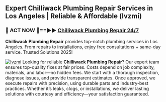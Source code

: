 ## Expert Chilliwack Plumbing Repair Services in Los Angeles | Reliable & Affordable (lvzmi)  

<h3>🚿 ACT NOW 🌟==►► <a href="https://tinyurl.com/2ne6vx2x" rel="nofollow">Chilliwack Plumbing Repair 24/7</a></h3>

**Chilliwack Plumbing Repair** provides top-notch plumbing services in Los Angeles. From repairs to installations, enjoy free consultations + same-day service. Trusted Solutions 2025!

[![lvzmi](https://i.imgur.com/4PFF4AK.jpeg)](https://tinyurl.com/2ne6vx2x)
Looking for reliable **Chilliwack Plumbing Repair**? Our expert team ensures top-quality fixes at fair prices. Costs depend on job complexity, materials, and labor—no hidden fees. We start with a thorough inspection, diagnose issues, and provide transparent estimates. Once approved, we execute repairs with precision, using durable parts and industry-best practices. Whether it’s leaks, clogs, or installations, we deliver lasting solutions with courtesy and efficiency—your satisfaction guaranteed.